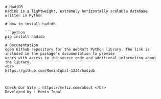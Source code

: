     # HadiDB
    HadiDB is a lightweight, extremely horizontally scalable database written in Python

    # How to install hadidb

    ```python
    pip install hadidb
    ```
    # Documentation
    open Github repository for the WebRaft Python library. The link is included in the package's documentation to provide
    users with access to the source code and additional information about the library.
    <br>
    https://github.com/MominIqbal-1234/hadidb



    Check Our Site : https://mefiz.com/about </br>
    Developed by : Momin Iqbal
